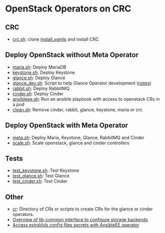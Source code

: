 # OpenStack Operators on CRC

## CRC
- [crc.sh](crc.sh): clone [install_yamls](https://github.com/openstack-k8s-operators/install_yamls) and install CRC

## Deploy OpenStack without Meta Operator

- [maria.sh](maria.sh): Deploy MariaDB
- [keystone.sh](keystone.sh): Deploy Keystone
- [glance.sh](glance.sh): Deploy Glance
- [glance_dev.sh](glance_dev.sh): Script to help Glance Operator development ([notes](glance_dev_notes.md))
- [rabbit.sh](rabbit.sh): Deploy RabbitMQ
- [cinder.sh](cinder.sh): Deploy Cinder
- [ansibleee.sh](ansibleee.sh): Run an ansible playbook with access to openstack CRs in a pod
- [clean.sh](clean.sh): Remove cinder, rabbit, glance, keystone, maria or crc

## Deploy OpenStack with Meta Operator

- [meta.sh](meta.sh): Deploy Maria, Keystone, Glance, RabbitMQ and Cinder
- [scale.sh](scale.sh): Scale openstack, glance and cinder controllers

## Tests

- [test_keystone.sh](test_keystone.sh): Test Keystone
- [test_glance.sh](test_glance.sh): Test Glance
- [test_cinder.sh](test_cinder.sh): Test Cinder

## Other

- [cr](cr): Directory of CRs or scripts to create CRs for the glance or cinder operators.
- [Overview of lib-common interface to configure storage backends](config_files_to_services.md)
- [Access extraVols config files secrets with AnsibleEE operator](ceph_rhel_cr.md)
